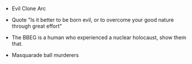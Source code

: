 - Evil Clone Arc

- Quote "Is it better to be born evil, or to overcome your good nature through great effort"

- The BBEG is a human who experienced a nuclear holocaust, show them that.

- Masquarade ball murderers